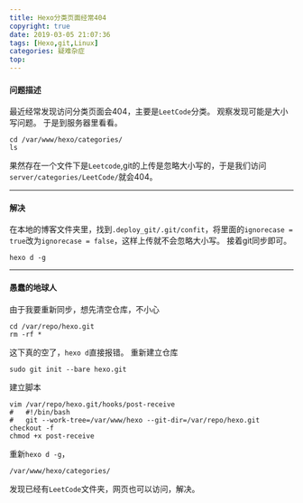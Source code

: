 ```yaml
---
title: Hexo分类页面经常404
copyright: true
date: 2019-03-05 21:07:36
tags: [Hexo,git,Linux]
categories: 疑难杂症
top:
---
```

#### 问题描述
最近经常发现访问分类页面会404，主要是`LeetCode`分类。
观察发现可能是大小写问题。
于是到服务器里看看。

<!--more-->

```shell
cd /var/www/hexo/categories/
ls
```

果然存在一个文件下是`Leetcode`,git的上传是忽略大小写的，于是我们访问 `server/categories/LeetCode/`就会404。

---
#### 解决
在本地的博客文件夹里，找到`.deploy_git/.git/confit`，将里面的`ignorecase = true`改为`ignorecase = false`，这样上传就不会忽略大小写。
接着git同步即可。

```
hexo d -g
```

---
#### 愚蠢的地球人
由于我要重新同步，想先清空仓库，不小心

```shell
cd /var/repo/hexo.git
rm -rf *
```

这下真的空了，`hexo d`直接报错。
重新建立仓库

```shell
sudo git init --bare hexo.git
```

建立脚本

```shell
vim /var/repo/hexo.git/hooks/post-receive
#   #!/bin/bash
#   git --work-tree=/var/www/hexo --git-dir=/var/repo/hexo.git checkout -f
chmod +x post-receive
```

重新`hexo d -g`，

```shell
/var/www/hexo/categories/
```

发现已经有`LeetCode`文件夹，网页也可以访问，解决。